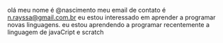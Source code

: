olá meu nome é @nascimento
meu email de contato é n.rayssa@gmail.com.br
eu estou interessado em aprender a programar novas linguagens.
eu estou aprendendo a programar recentemente a linguagem de javaCript e scratch
